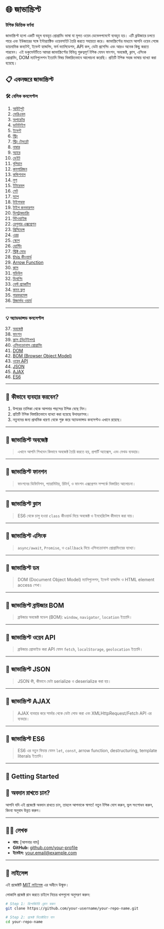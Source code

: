 # 🌐 জাভাস্ক্রিপ্ট 

### টপিক ভিত্তিক বর্ণনা
জাভাস্ক্রিপ্ট হলো একটি বহুল ব্যবহৃত প্রোগ্রামিং ভাষা যা মূলত ওয়েব ডেভেলপমেন্টে ব্যবহৃত হয়। এটি ব্রাউজারে চলতে পারে এবং ইউজারের সঙ্গে ইন্টার‌্যাক্টিভ ওয়েবসাইট তৈরি করতে সহায়তা করে। জাভাস্ক্রিপ্টের মাধ্যমে আপনি ওয়েব পেজে ডায়নামিক কনটেন্ট, ইভেন্ট হ্যান্ডলিং, ফর্ম ভ্যালিডেশন, API কল, ডেটা প্রসেসিং এবং আরও অনেক কিছু করতে পারবেন।
এই ডকুমেন্টটিতে আমরা জাভাস্ক্রিপ্টের বিভিন্ন গুরুত্বপূর্ণ টপিক যেমন ফাংশন, অবজেক্ট, ক্লাস, এসিংক প্রোগ্রামিং, DOM ম্যানিপুলেশন ইত্যাদি বিষয় বিস্তারিতভাবে আলোচনা করেছি। প্রতিটি টপিক সহজ ভাষায় ব্যাখ্যা করা হয়েছে।



## 📋 একনজরে জাভাস্ক্রিপ্ট

### 🛠️ বেসিক কনসেপ্টস

1. [আউটপুট](#আউটপুট)
2. [ভেরিএবল](#ভেরিএবল)
3. [অপারেটর](#অপারেটর)
4. [ডাটাটাইপ](#ডাটাটাইপ)
5. [ইভেন্ট](#ইভেন্ট)
6. [স্ট্রিং](#স্ট্রিং)
7. [স্ট্রিং টেমপ্লেট](#স্ট্রিং-টেমপ্লেট)
8. [নাম্বার](#নাম্বার)
9. [অ্যারে](#অ্যারে)
10. [ডেইট](#ডেইট)
11. [বুলিয়ান](#বুলিয়ান)
12. [কমপারিজন](#কমপারিজন)
13. [কন্ডিশনাল](#কন্ডিশনাল)
14. [লুপ](#লুপ)
15. [ইটারেবল](#ইটারেবল)
16. [সেট](#সেট)
17. [ম্যাপ](#ম্যাপ)
18. [টাইপঅফ](#টাইপঅফ)
19. [টাইপ কনভারশন](#টাইপ-কনভারশন)
20. [ডিসট্রাকচারিং](#ডিসট্রাকচারিং)
21. [বিটওয়াইজ](#বিটওয়াইজ)
22. [রেগুলার এক্সপ্রেশন](#রেগুলার-এক্সপ্রেশন)
23. [প্রিসিডেন্স](#প্রিসিডেন্স)
24. [এরর](#এরর)
25. [স্কোপ](#স্কোপ)
26. [হোস্টিং](#হোস্টিং)
27. [স্ট্রিক্ট মোড](#স্ট্রিক্ট-মোড)
28. [this কীওয়ার্ড](#this-কিওয়ার্ড)
29. [Arrow Function](#arrow-function)
30. [ক্লাস](#ক্লাস)
31. [মডিউল](#মডিউল)
32. [ডিবাগিং](#ডিবাগিং)
33. [বেস্ট প্র্যাকটিস](#বেস্ট-প্র্যাকটিস)
34. [কমন ভুল](#কমন-ভুল)
35. [পারফরমেন্স](#পারফরমেন্স)
36. [রিজার্ভড ওয়ার্ড](#রিজার্ভড-ওয়ার্ড)

---

### 💡 অ্যাডভান্সড কনসেপ্টস

37. [অবজেক্ট](#অবজেক্ট)
38. [ফাংশন](#ফাংশন)
39. [ক্লাস (ডিটেইলস)](#ক্লাস)
40. [এসিনক্রোনাস প্রোগ্রামিং](#এসিনক্রোনাস-প্রোগ্রামিং)
41. [DOM](#dom)
42. [BOM (Browser Object Model)](#bom-browser-object-model)
43. [ওয়েব API](#ওয়েব-api)
44. [JSON](#json)
45. [AJAX](#ajax)
46. [ES6](#es6)

---

## 📝 কীভাবে ব্যবহার করবেন?

1. উপরের তালিকা থেকে আপনার পছন্দের টপিক বেছে নিন।
2. প্রতিটি টপিক বিস্তারিতভাবে ব্যাখ্যা করা হয়েছে উদাহরণসহ।
3. নতুনদের জন্য প্রাথমিক ধারণা থেকে শুরু করে অ্যাডভান্সড কনসেপ্টও এখানে রয়েছে।

---

## 🔸 জাভাস্ক্রিপ্ট অবজেক্ট
> এখানে আপনি শিখবেন কিভাবে অবজেক্ট তৈরি করতে হয়, প্রপার্টি অ্যাক্সেস, এবং মেথড ব্যবহার।

---

## 🔸 জাভাস্ক্রিপ্ট ফানশন
> ফাংশনের ডিফিনিশন, প্যারামিটার, রিটার্ন, ও ফাংশন এক্সপ্রেশন সম্পর্কে বিস্তারিত আলোচনা।

---

## 🔸 জাভাস্ক্রিপ্ট ক্লাস
> ES6 থেকে চালু হওয়া `class` কীওয়ার্ড দিয়ে অবজেক্ট ও ইনহেরিটেন্স কীভাবে করা যায়।

---

## 🔸 জাভাস্ক্রিপ্ট এসিংক
> `async/await`, `Promise`, ও `callback` দিয়ে এসিনক্রোনাস প্রোগ্রামিংয়ের ব্যাখ্যা।

---

## 🔸 জাভাস্ক্রিপ্ট ডম
> DOM (Document Object Model) ম্যানিপুলেশন, ইভেন্ট হ্যান্ডলিং ও HTML element access শেখা।

---

## 🔸 জাভাস্ক্রিপ্ট ব্রাউজার BOM
> ব্রাউজার অবজেক্ট মডেল (BOM): `window`, `navigator`, `location` ইত্যাদি।

---

## 🔸 জাভাস্ক্রিপ্ট ওয়েব API
> ব্রাউজার প্রোভাইড করা API যেমন `fetch`, `localStorage`, `geolocation` ইত্যাদি।

---

## 🔸 জাভাস্ক্রিপ্ট JSON
> JSON কী, কীভাবে ডেটা serialize ও deserialize করা হয়।

---

## 🔸 জাভাস্ক্রিপ্ট AJAX
> AJAX ব্যবহার করে সার্ভার থেকে ডেটা লোড করা এবং XMLHttpRequest/Fetch API এর ব্যবহার।

---

## 🔸 জাভাস্ক্রিপ্ট ES6
> ES6 এর নতুন ফিচার যেমন `let`, `const`, arrow function, destructuring, template literals ইত্যাদি।

---

## 🚀 Getting Started


## 📌 অবদান রাখতে চান?

আপনি যদি এই প্রজেক্টে অবদান রাখতে চান, তাহলে আপনাকে স্বাগত! নতুন টপিক যোগ করুন, ভুল সংশোধন করুন, কিংবা অনুবাদ উন্নত করুন।

---

## 🧑‍💻 লেখক

- **নাম:** [আপনার নাম]
- **GitHub:** [github.com/your-profile](https://github.com/your-profile)
- **ইমেইল:** your.email@example.com

---

## 📄 লাইসেন্স

এই প্রজেক্টটি [MIT লাইসেন্স](LICENSE) এর অধীনে উন্মুক্ত।


লোকালি প্রজেক্ট রান করতে চাইলে নিচের ধাপগুলো অনুসরণ করুন:

```bash
# Step 1: রিপোজিটরি ক্লোন করুন
git clone https://github.com/your-username/your-repo-name.git

# Step 2: প্রজেক্ট ডিরেক্টরিতে যান
cd your-repo-name

